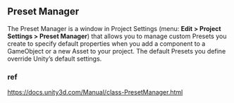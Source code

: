 ## Preset Manager
The Preset Manager is a window in Project Settings (menu: **Edit > Project Settings > Preset Manager**) that allows you to manage custom Presets you create to specify default properties when you add a component to a GameObject or a new Asset to your project. The default Presets you define override Unity’s default settings.


### ref
https://docs.unity3d.com/Manual/class-PresetManager.html
